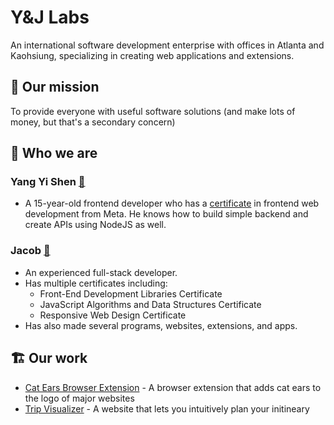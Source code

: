 # Y&J Labs

An international software development enterprise with offices in Atlanta and Kaohsiung, specializing in creating web applications and extensions.

## 🎯 Our mission

To provide everyone with useful software solutions (and make lots of money, but that's a secondary concern)

## 👤 Who we are

### Yang Yi Shen [🔗](https://github.com/YangYi-Shen)

  - A 15-year-old frontend developer who has a [certificate](https://coursera.org/verify/professional-cert/T9QDHT67RV7L) in frontend web development from Meta. He knows how to build simple backend and create APIs using NodeJS as well.

### Jacob [🔗](https://github.com/JayAySeaOhBee14)

  - An experienced full-stack developer.
  - Has multiple certificates including:
    - Front-End Development Libraries Certificate
    - JavaScript Algorithms and Data Structures Certificate
    - Responsive Web Design Certificate
  - Has also made several programs, websites, extensions, and apps.


## 🏗️ Our work

- [Cat Ears Browser Extension](https://github.com/Y-J-Labs/cat-ears-extension) - A browser extension that adds cat ears to the logo of major websites
- [Trip Visualizer](https://github.com/yandjlabs/trip-visualizer) - A website that lets you intuitively plan your initineary
